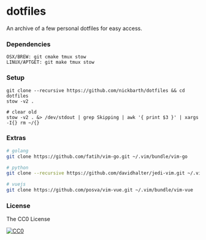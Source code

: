 # dotfiles

An archive of a few personal dotfiles for easy access.

### Dependencies

```terminal
OSX/BREW: git cmake tmux stow
LINUX/APTGET: git make tmux stow
```

### Setup

```terminal
git clone --recursive https://github.com/nickbarth/dotfiles && cd dotfiles
stow -v2 .

# clear old
stow -v2 . &> /dev/stdout | grep Skipping | awk '{ print $3 }' | xargs -I{} rm ~/{}
```
### Extras

```bash
# golang
git clone https://github.com/fatih/vim-go.git ~/.vim/bundle/vim-go

# python
git clone --recursive https://github.com/davidhalter/jedi-vim.git ~/.vim/bundle/jedi-vim

# vuejs
git clone https://github.com/posva/vim-vue.git ~/.vim/bundle/vim-vue
```

### License
The CC0 License

[![CC0](http://i.creativecommons.org/l/zero/1.0/88x31.png)](http://creativecommons.org/publicdomain/zero/1.0/)
